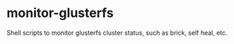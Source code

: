 # monitor-glusterfs
Shell scripts to monitor glusterfs cluster status, such as brick, self heal, etc.
